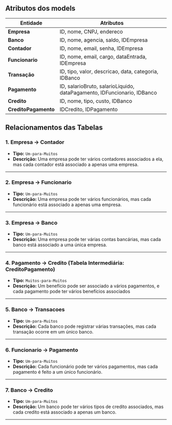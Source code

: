 ## Atributos dos models

| Entidade        | Atributos                                           |
|-----------------|-----------------------------------------------------|
| **Empresa**     | ID, nome, CNPJ, endereco |
| **Banco**       | ID, nome, agencia, saldo, IDEmpresa |
| **Contador**    | ID, nome, email, senha, IDEmpresa |
| **Funcionario** | ID, nome, email, cargo, dataEntrada, IDEmpresa |
| **Transação**   | ID, tipo, valor, descricao, data, categoria, IDBanco |
| **Pagamento**   | ID, salarioBruto, salarioLiquido, dataPagamento, IDFuncionario, IDBanco |
| **Credito**     | ID, nome, tipo, custo, IDBanco |
| **CreditoPagamento** | IDCredito, IDPagamento |


## **Relacionamentos das Tabelas**

### **1. Empresa -> Contador**  
- **Tipo:** `Um-para-Muitos`  
- **Descrição:** Uma empresa pode ter vários contadores associados a ela, mas cada contador está associado a apenas uma empresa.  

---

### **2. Empresa -> Funcionario**  
- **Tipo:** `Um-para-Muitos`  
- **Descrição:** Uma empresa pode ter vários funcionários, mas cada funcionário está associado a apenas uma empresa.

---

### **3. Empresa -> Banco**  
- **Tipo:** `Um-para-Muitos`  
- **Descrição:** Uma empresa pode ter várias contas bancárias, mas cada banco está associado a uma única empresa.

---

### **4. Pagamento -> Credito (Tabela Intermediária: CreditoPagamento)**  
- **Tipo:** `Muitos-para-Muitos`  
- **Descrição:** Um benefício pode ser associado a vários pagamentos, e cada pagamento pode ter vários benefícios associados

---

### **5. Banco -> Transacoes**  
- **Tipo:** `Um-para-Muitos`  
- **Descrição:** Cada banco pode registrar várias transações, mas cada transação ocorre em um único banco. 

---

### **6. Funcionario -> Pagamento**  
- **Tipo:** `Um-para-Muitos`  
- **Descrição:** Cada funcionário pode ter vários pagamentos, mas cada pagamento é feito a um único funcionário.  

---

### **7. Banco -> Credito**  
- **Tipo:** `Um-para-Muitos`  
- **Descrição:** Um banco pode ter vários tipos de credito associados, mas cada credito está associado a apenas um banco.  

---